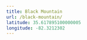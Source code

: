```yaml
---
title: Black Mountain
url: /black-mountain/
latitude: 35.617895100000005
longitude: -82.3212302
---
```

